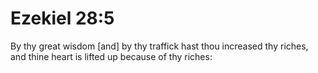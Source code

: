 # Ezekiel 28:5

By thy great wisdom [and] by thy traffick hast thou increased thy riches, and thine heart is lifted up because of thy riches: